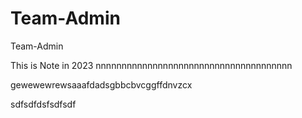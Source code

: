 # Team-Admin
Team-Admin



This is Note in 2023
nnnnnnnnnnnnnnnnnnnnnnnnnnnnnnnnnnnnnn



gewewewrewsaaafdadsgbbcbvcggffdnvzcx

sdfsdfdsfsdfsdf

